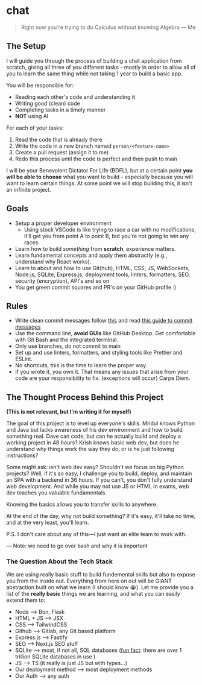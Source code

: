 # chat

> Right now you're trying to do Calculus without knowing Algebra — Me

## The Setup

I will guide you through the process of building a chat application from scratch, giving all three of you different tasks - mostly in order to allow all of you to learn the same thing while not taking 1 year to build a basic app.

You will be responsible for:

-   Reading each other's code and understanding it
-   Writing good (clean) code
-   Completing tasks in a timely manner
-   **NOT** using AI

For each of your tasks:

1. Read the code that is already there
2. Write the code in a new branch named `person/<feature-name>`
3. Create a pull request (assign it to me)
4. Redo this process until the code is perfect and then push to main

I will be your Benevolent Dictator For Life (BDFL), but at a certain point **you will be able to choose** what you want to build - especially because you will want to learn certain things. At some point we will stop building this, it isn't an infinite project.

## Goals

-   Setup a proper developer environment
    -   Using stock VSCode is like trying to race a car with no modifications, it’ll get you from point A to point B, but you’re not going to win any races.
-   Learn how to build _something_ from **scratch**, experience matters.
-   Learn fundamental concepts and apply them abstractly (e.g., understand why React works).
-   Learn to about and how to use Git(hub), HTML, CSS, JS, WebSockets, Node.js, SQLite, Express.js, deployment tools, linters, formatters, SEO, security (encryption), API's and so on
-   You get green commit squares and PR's on your GitHub profile :)

## Rules

-   Write clean commit messages follow [this](https://gist.github.com/joshbuchea/6f47e86d2510bce28f8e7f42ae84c716) and read [this guide to commit messages](https://chris.beams.io/posts/git-commit/)
-   Use the command line, **avoid GUIs** like GitHub Desktop. Get comfortable with Git Bash and the integrated terminal.
-   Only use branches, do not commit to main
-   Set up and use linters, formatters, and styling tools like Prettier and ESLint.
-   No shortcuts, this is the time to learn the proper way.
-   If you wrote it, you own it. That means any issues that arise from your code are your responsibility to fix. (exceptions will occur)
Carpe Diem.
## The Thought Process Behind this Project

**(This is not relevant, but I'm writing it for myself)**

The goal of this project is to level up everyone's skills. Mridul knows Python and Java but lacks awareness of his dev environment and how to build something real. Dave can code, but can he actually build and deploy a working project in 48 hours? Krish knows basic web dev, but does he understand _why_ things work the way they do, or is he just following instructions?

Some might ask: isn't web dev easy? Shouldn't we focus on big Python projects? Well, if it's so easy, I challenge you to build, deploy, and maintain an SPA with a backend in 36 hours. If you can't, you don't fully understand web development. And while you may not use JS or HTML in exams, web dev teaches you valuable fundamentals.

Knowing the basics allows you to transfer skills to anywhere.

At the end of the day, why not build something? If it's easy, it'll take no time, and at the very least, you'll learn.

P.S. I don't care about any of this—I just want an elite team to work with.

— Note: we need to go over bash and why it is important

### The Question About the Tech Stack

We are using really basic stuff to build fundemental skills but also to expose you from the inside out. Everything from here on out will be GIANT abstraction built on what we learn (I should know :sob:).
Let me provide you a list of the **really basic** things we are learning, and what you can easily extend them to:

-   Node --> Bun, Flask
-   HTML + JS --> JSX
-   CSS --> TailwindCSS
-   Github --> Gitlab, any Git based platform
-   Express.js --> Fastify
-   SEO --> Next.js SEO stuff
-   SQLite --> most, if not all, SQL databases ([fun fact](https://avi.im/blag/2024/sqlite-facts/): there are over 1 trillion SQLite databases in use )
-   JS --> TS (it really is just JS but with types...)
-   Our deployment method --> most deployment methods
-   Our Auth --> any auth
